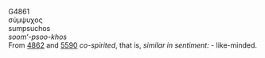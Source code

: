 <body>
  <p>G4861<br>  σύμψυχος  <br> sumpsuchos  <br><i>soom‘-psoo-khos </i><br>From <a href="g4862.htm">4862</a> and <a href="g5590.htm">5590</a>  <i>co-spirited</i>, that is, <i>similar</i> <i>in</i> <i>sentiment:</i> - like-minded.<br></p>
 </body>